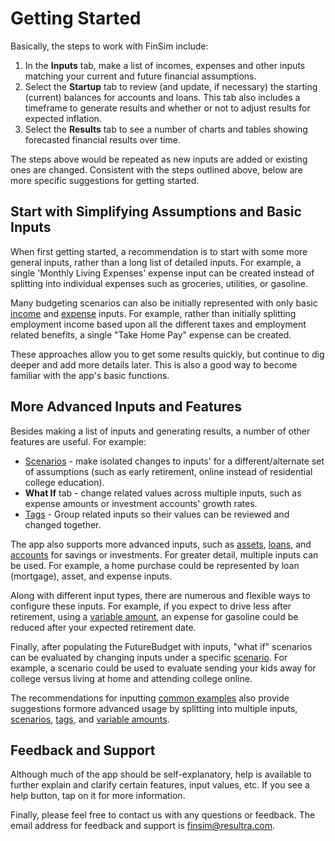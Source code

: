 # Getting Started

Basically, the steps to work with FinSim include:

1. In the **Inputs** tab, make a list of incomes, expenses and other inputs 
   matching your current and future financial assumptions.
2. Select the **Startup** tab to review (and update, if necessary) the starting 
   (current) balances for accounts and loans. This tab also includes a timeframe to 
   generate results and whether or not to adjust results for expected inflation.
3. Select the **Results** tab to see a number of charts and tables showing 
   forecasted financial results over time.

The steps above would be repeated as new inputs are added or existing ones are changed. Consistent with the 
steps outlined above, below are more specific suggestions for getting started.

## Start with Simplifying Assumptions and Basic Inputs 

When first getting started, a recommendation is to start with some more general inputs, rather than a long list of detailed inputs. For example, a single 'Monthly Living Expenses' expense input can be created instead of splitting into individual expenses such as groceries, utilities, or gasoline.

Many budgeting scenarios can also be initially represented with only basic [income][income] and [expense][expense] inputs. For example, rather than initially splitting employment income based upon all the different taxes and employment related benefits, a single "Take Home Pay" expense can be created.

These approaches allow you to get some results quickly, but continue to dig deeper and add more details later. This is also a good way to become familiar with the app's basic functions.

## More Advanced Inputs and Features

Besides making a list of inputs and generating results, a number of other features
are useful. For example:

* [Scenarios][scenario] - make isolated changes to inputs'
for a different/alternate set of assumptions (such as early retirement, 
online instead of residential college education).  
* **What If** tab - change related values across multiple inputs, such as expense amounts or 
investment accounts' growth rates.
* [Tags][tags] - Group related inputs so their values can be reviewed and changed together. 

The app also supports more advanced inputs, such as [assets][asset], [loans][loan], and [accounts][account] for savings or investments. For greater detail, multiple inputs can be used. For example, a home purchase could be represented by loan (mortgage), asset, and expense inputs.

Along with different input types, there are numerous and flexible ways to configure these inputs. For example, if you expect to drive less after retirement, using a [variable amount][variableAmount], an expense for gasoline could be reduced after your expected retirement date.

Finally, after populating the FutureBudget with inputs, "what if" scenarios can be evaluated by changing inputs under a specific [scenario][scenario]. For example, a scenario could be used to evaluate sending your kids away for college versus living at home and attending college online.

The recommendations for inputting [common examples][inputExamples] also provide suggestions formore advanced usage by splitting into multiple inputs, [scenarios][scenario], [tags][tags], and [variable amounts][variableAmount].

## Feedback and Support

Although much of the app should be self-explanatory, help is available
to further explain and clarify certain features, input values, etc. If you see a help
button, tap on it for more information.

Finally, please feel free to contact us with any questions or feedback. The email
address for feedback and support is <finsim@resultra.com>.

[inputExamples]:example.html
[scenario]:scenario.html
[tags]:inputTags.html
[variableAmount]:variableAmount.html
[expense]:expense.html
[income]:income.html
[asset]:asset.html
[loan]:loan.html
[account]:account.html

